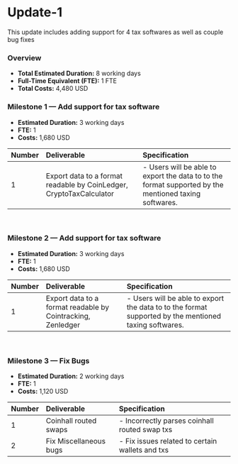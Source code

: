 # Update-1

This update includes adding support for 4 tax softwares as well as couple bug fixes

### Overview

- **Total Estimated Duration:** 8 working days
- **Full-Time Equivalent (FTE):** 1 FTE
- **Total Costs:** 4,480 USD

### Milestone 1  — **Add support for tax software**

- **Estimated Duration:** 3 working days
- **FTE:** 1
- **Costs:** 1,680 USD

| Number   | Deliverable | Specification      |
| :---------- | :------------ | :------------|
| 1           | Export data to a format readable by CoinLedger, CryptoTaxCalculator       |  - Users will be able to export the data to to the format supported by the mentioned taxing softwares.|

<br>

### Milestone 2  — **Add support for tax software**

- **Estimated Duration:** 3 working days
- **FTE:** 1
- **Costs:** 1,680 USD

| Number   | Deliverable | Specification      |
| :---------- | :------------ | :------------|
| 1           | Export data to a format readable by Cointracking, Zenledger       |  - Users will be able to export the data to to the format supported by the mentioned taxing softwares.|

<br>

### Milestone 3 — **Fix Bugs**

- **Estimated Duration:** 2 working days
- **FTE:** 1
- **Costs:** 1,120 USD

| Number   | Deliverable | Specification      |
| :---------- | :------------ | :------------|
| 1           | Coinhall routed swaps       |  - Incorrectly parses coinhall routed swap txs|
| 2           | Fix Miscellaneous bugs       |  - Fix issues related to certain wallets and txs

<br>